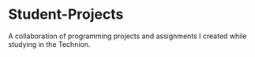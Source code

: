 # Student-Projects
A collaboration of programming projects and assignments I created while studying in the Technion.
